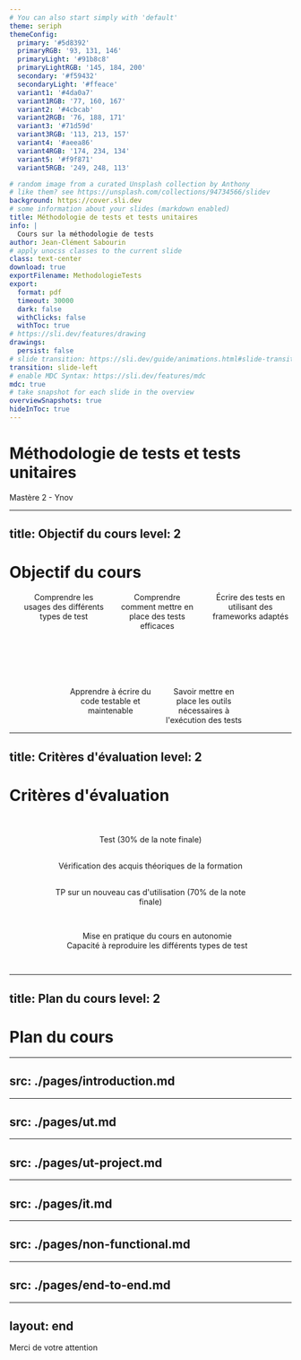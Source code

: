 ```yaml
---
# You can also start simply with 'default'
theme: seriph
themeConfig:
  primary: '#5d8392'
  primaryRGB: '93, 131, 146'
  primaryLight: '#91b8c8'
  primaryLightRGB: '145, 184, 200'
  secondary: '#f59432'
  secondaryLight: '#ffeace'
  variant1: '#4da0a7'
  variant1RGB: '77, 160, 167'
  variant2: '#4cbcab'
  variant2RGB: '76, 188, 171'
  variant3: '#71d59d'
  variant3RGB: '113, 213, 157'
  variant4: '#aeea86'
  variant4RGB: '174, 234, 134'
  variant5: '#f9f871'
  variant5RGB: '249, 248, 113'

# random image from a curated Unsplash collection by Anthony
# like them? see https://unsplash.com/collections/94734566/slidev
background: https://cover.sli.dev
# some information about your slides (markdown enabled)
title: Méthodologie de tests et tests unitaires
info: |
  Cours sur la méthodologie de tests
author: Jean-Clément Sabourin
# apply unocss classes to the current slide
class: text-center
download: true
exportFilename: MethodologieTests
export:
  format: pdf
  timeout: 30000
  dark: false
  withClicks: false
  withToc: true
# https://sli.dev/features/drawing
drawings:
  persist: false
# slide transition: https://sli.dev/guide/animations.html#slide-transitions
transition: slide-left
# enable MDC Syntax: https://sli.dev/features/mdc
mdc: true
# take snapshot for each slide in the overview
overviewSnapshots: true
hideInToc: true
---
```


# Méthodologie de tests et tests unitaires

Mastère 2 - Ynov

<!--
The last comment block of each slide will be treated as slide notes. It will be visible and editable in Presenter Mode along with the slide. [Read more in the docs](https://sli.dev/guide/syntax.html#notes)
-->

---
title: Objectif du cours
level: 2
---

# Objectif du cours

<ul class="mosaic-main">
<li class="mosaic-item"><mdi-head-cog class="text-7xl text-primary mx-2"/> Comprendre les usages des différents types de test</li>
<li class="mosaic-item"><mdi-pencil class="text-7xl text-variant1 mx-2"/> Comprendre comment mettre en place des tests efficaces</li>
<li class="mosaic-item"><mdi-check class="text-7xl text-variant2 mx-2" /> Écrire des tests en utilisant des frameworks adaptés</li>
<li class="mosaic-item"><mdi-book-open-page-variant class="text-7xl text-variant3 mx-2"/> Apprendre à écrire du code testable et maintenable</li>
<li class="mosaic-item"><mdi-magnify class="text-7xl text-variant4 mx-2"/> Savoir mettre en place les outils nécessaires à l'exécution des tests</li>
</ul>

<style>
    .mosaic-main {
        display: grid !important;
        grid-gap: 100px 20px;
        list-style-type: none;
        grid-template-columns: repeat(6, 1fr);
    }

    .mosaic-item {
        display: flex;
        flex-direction: column;
        align-items: center;
        grid-column: span 2;
        text-align: center;
    }
    .mosaic-main li:nth-last-child(1) {
        grid-column: span 2;
        grid-column-start: 4;
        grid-column-end: 6;
    }

    .mosaic-main li:nth-last-child(2) {
        grid-column: span 2;
        grid-column-start: 2;
        grid-column-end: 4;
    }
</style>

---
title: Critères d'évaluation
level: 2
---

# Critères d'évaluation

<div class="content">
    <div id="test" class="process">
        <div class="head">Test (30% de la note finale)</div>
        <div class="description">Vérification des acquis théoriques de la formation</div>
    </div>

<div id="tp" class="process">
        <div class="head">TP sur un nouveau cas d'utilisation (70% de la note finale)</div>
        <div class="description"> 
            <ul>
                <li>Mise en pratique du cours en autonomie</li>
                <li>Capacité à reproduire les différents types de test</li>
            </ul>
        </div>
    </div>
</div>

<style>
    .content {
        padding-top: 20px;
        display: flex;
        justify-content: space-around !important;
        flex-wrap: wrap;
        width: 100%;
        align-items: center;
    }
    .process {
        width: 70%;
        display: flex;
        flex-direction: column;
        align-items: center;
        text-align: center;
    }

    .head, .description {
        padding-top: 15px;
        padding-bottom: 15px;
        width: 100%;
    }

    ul {
        list-style-type: none;
    }

    #test .head {
        background-color: var(--slidev-theme-primary);
    }
    #test .description {
        background-color: var(--slidev-theme-primaryLight);
    }

    #tp .head {
        background-color: var(--slidev-theme-secondary);
    }
    #tp .description {
        background-color: var(--slidev-theme-secondaryLight);
    }
</style>

---
title: Plan du cours
level: 2
---

# Plan du cours

<Toc maxDepth="1"/>

---
src: ./pages/introduction.md
---
---
src: ./pages/ut.md
---
---
src: ./pages/ut-project.md
---
---
src: ./pages/it.md
---
---
src: ./pages/non-functional.md
---
---
src: ./pages/end-to-end.md
---
---
layout: end
---
Merci de votre attention
